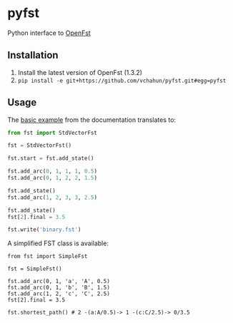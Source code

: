 # pyfst

Python interface to [OpenFst](http://openfst.org)

## Installation

1. Install the latest version of OpenFst (1.3.2)
2. `pip install -e git+https://github.com/vchahun/pyfst.git#egg=pyfst`

## Usage

The [basic example](http://www.openfst.org/twiki/bin/view/FST/FstQuickTour#CreatingFsts) from the documentation translates to:

```python
from fst import StdVectorFst

fst = StdVectorFst()

fst.start = fst.add_state()

fst.add_arc(0, 1, 1, 1, 0.5)
fst.add_arc(0, 1, 2, 2, 1.5)

fst.add_state()
fst.add_arc(1, 2, 3, 3, 2.5)

fst.add_state()
fst[2].final = 3.5

fst.write('binary.fst')
```

A simplified FST class is available:
```
from fst import SimpleFst

fst = SimpleFst()

fst.add_arc(0, 1, 'a', 'A', 0.5)
fst.add_arc(0, 1, 'b', 'B', 1.5)
fst.add_arc(1, 2, 'c', 'C', 2.5)
fst[2].final = 3.5

fst.shortest_path() # 2 -(a:A/0.5)-> 1 -(c:C/2.5)-> 0/3.5 
```

